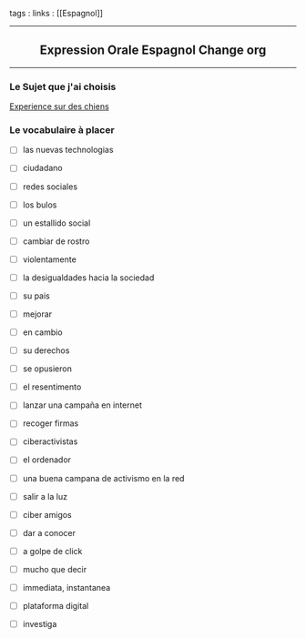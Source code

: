 tags : 
links : [[Espagnol]]

****

<h2 style="text-align: center;"> Expression Orale Espagnol Change org </h2>

****


### Le Sujet que j'ai choisis 

[Experience sur des chiens](https://www.change.org/p/universidad-de-barcelona-salvar-a-los-38-cachorros-beagle-del-laboratorio-vivotecnia-de-su-ejecuci%C3%B3n?source_location=discover_feed)


### Le vocabulaire à placer

- [ ] las nuevas technologias
- [ ] ciudadano
- [ ] redes sociales
- [ ] los bulos
- [ ] un estallido social
- [ ] cambiar de rostro
- [ ] violentamente
- [ ] la desigualdades hacia la sociedad
- [ ] su pais
- [ ] mejorar
- [ ] en cambio
- [ ] su derechos
- [ ] se opusieron
- [ ] el resentimento
- [ ] lanzar una campaña en internet
- [ ] recoger firmas
- [ ] ciberactivistas
- [ ] el ordenador
- [ ] una buena campana de activismo en la red
- [ ] salir a la luz
- [ ] ciber amigos
- [ ] dar a conocer
- [ ] a golpe de click
- [ ] mucho que decir
- [ ] immediata, instantanea
- [ ] plataforma digital
- [ ] investiga

